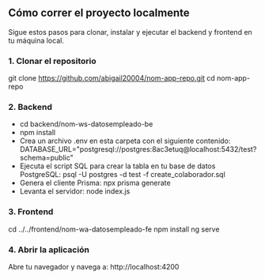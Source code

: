 ## Cómo correr el proyecto localmente
Sigue estos pasos para clonar, instalar y ejecutar el backend y frontend en tu máquina local.

### 1. Clonar el repositorio
git clone https://github.com/abigail20004/nom-app-repo.git
cd nom-app-repo
### 2. Backend
- cd backend/nom-ws-datosempleado-be
- npm install
- Crea un archivo .env en esta carpeta con el siguiente contenido:
    DATABASE_URL="postgresql://postgres:8ac3etuq@localhost:5432/test?schema=public"
- Ejecuta el script SQL para crear la tabla en tu base de datos PostgreSQL:
  psql -U postgres -d test -f create_colaborador.sql
- Genera el cliente Prisma:
  npx prisma generate
- Levanta el servidor:
  node index.js
### 3. Frontend
cd ../../frontend/nom-wa-datosempleado-fe
npm install
ng serve
### 4. Abrir la aplicación
Abre tu navegador y navega a:
http://localhost:4200
